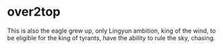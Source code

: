 # over2top
This is also the eagle grew up, only Lingyun ambition, king of the wind, to be eligible for the king of tyrants, have the ability to rule the sky, chasing. 
